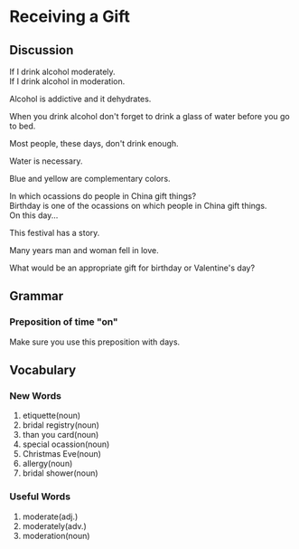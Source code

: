 # Receiving a Gift
## Discussion
If I drink alcohol moderately.   
If I drink alcohol in moderation.  

Alcohol is addictive and it dehydrates.  

When you drink alcohol don't forget to drink a glass of water before you go to bed.  

Most people, these days, don't drink enough.  

Water is necessary.  

Blue and yellow are complementary colors.  

In which ocassions do people in China gift things?  
Birthday is one of the ocassions on which people in China gift things.  
On this day...  

This festival has a story.  

Many years man and woman fell in love.  

What would be an appropriate gift for birthday or Valentine's day?  


## Grammar
### Preposition of time "on"
Make sure you use this preposition with days.  

## Vocabulary
### New Words
1. etiquette(noun)
1. bridal registry(noun)
1. than you card(noun)
1. special ocassion(noun)
1. Christmas Eve(noun)
1. allergy(noun)
1. bridal shower(noun)
### Useful Words
1. moderate(adj.)
1. moderately(adv.)
1. moderation(noun)
